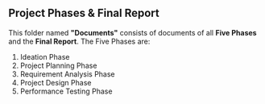## Project Phases & Final Report

This folder named **"Documents"** consists of documents of all **Five Phases** and the **Final Report**. The Five Phases are:

1. Ideation Phase  
2. Project Planning Phase  
3. Requirement Analysis Phase  
4. Project Design Phase  
5. Performance Testing Phase
